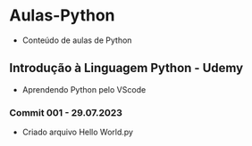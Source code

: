# Aulas-Python
* Conteúdo de aulas de Python

## Introdução à Linguagem Python - Udemy
* Aprendendo Python pelo VScode

### Commit 001 - 29.07.2023
* Criado arquivo Hello World.py

